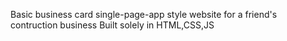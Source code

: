 Basic business card single-page-app style website for a friend's contruction business
Built solely in HTML,CSS,JS
